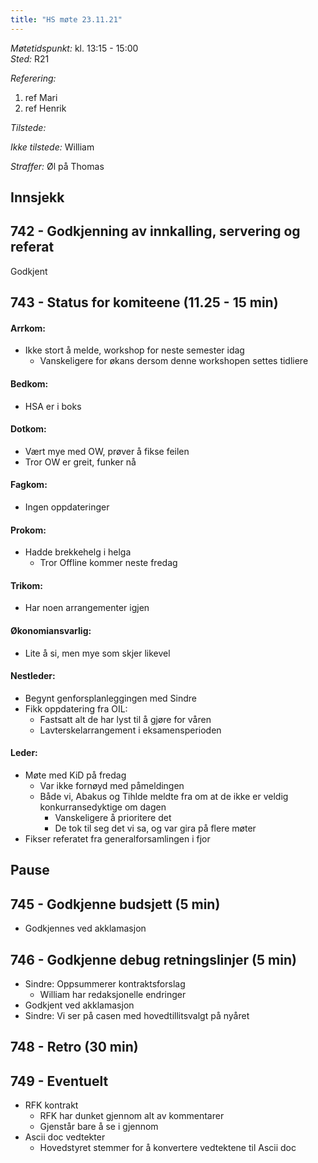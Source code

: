 ```yaml
---
title: "HS møte 23.11.21"
---
```


*Møtetidspunkt:* kl. 13:15 - 15:00  
*Sted:* R21

*Referering:*  
1. ref Mari  
2. ref Henrik  

*Tilstede:* 

*Ikke tilstede:* William

*Straffer:* Øl på Thomas

## Innsjekk  

## 742 - Godkjenning av innkalling, servering og referat
Godkjent


## 743 - Status for komiteene (11.25 - 15 min)  
#### Arrkom:  
- Ikke stort å melde, workshop for neste semester idag
    - Vanskeligere for økans dersom denne workshopen settes tidliere

#### Bedkom:  
- HSA er i boks

#### Dotkom:  
- Vært mye med OW, prøver å fikse feilen
- Tror OW er greit, funker nå

#### Fagkom:  
- Ingen oppdateringer

#### Prokom:  
- Hadde brekkehelg i helga
    - Tror Offline kommer neste fredag

#### Trikom:  
- Har noen arrangementer igjen

#### Økonomiansvarlig:  
- Lite å si, men mye som skjer likevel

#### Nestleder:  
- Begynt genforsplanleggingen med Sindre
- Fikk oppdatering fra OIL:
    - Fastsatt alt de har lyst til å gjøre for våren
    - Lavterskelarrangement i eksamensperioden

#### Leder:  
 - Møte med KiD på fredag
     - Var ikke fornøyd med påmeldingen
     - Både vi, Abakus og Tihlde meldte fra om at de ikke er veldig konkurransedyktige om dagen
         - Vanskeligere å prioritere det
         - De tok til seg det vi sa, og var gira på flere møter
- Fikser referatet fra generalforsamlingen i fjor

## Pause

## 745 - Godkjenne budsjett (5 min)  
- Godkjennes ved akklamasjon

## 746 - Godkjenne debug retningslinjer (5 min)
- Sindre: Oppsummerer kontraktsforslag
    - William har redaksjonelle endringer
- Godkjent ved akklamasjon
- Sindre: Vi ser på casen med hovedtillitsvalgt på nyåret

## 748 - Retro (30 min)

## 749 - Eventuelt  
- RFK kontrakt  
    - RFK har dunket gjennom alt av kommentarer
    - Gjenstår bare å se i gjennom
- Ascii doc vedtekter  
    - Hovedstyret stemmer for å konvertere vedtektene til Ascii doc
